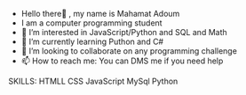 - Hello there👋 , my name is Mahamat Adoum
- I am a computer programming student
- 👀 I’m interested in JavaScript/Python and SQL and Math
- 🌱 I’m currently learning Puthon and C#
- 💞️ I’m looking to collaborate on any programming challenge
- 📫 How to reach me: You can DMS me if you need help



SKILLS:
HTMLL
CSS
JavaScript
MySql
Python

<!---
MahamatTech/MahamatTech is a ✨ special ✨ repository because its `README.md` (this file) appears on your GitHub profile.
You can click the Preview link to take a look at your changes.
--->
